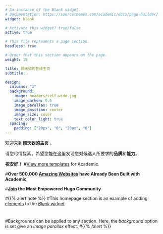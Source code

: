 ```yaml
---
# An instance of the Blank widget.
# Documentation: https://sourcethemes.com/academic/docs/page-builder/
widget: blank

# Activate this widget? true/false
active: true

# This file represents a page section.
headless: true

# Order that this section appears on the page.
weight: 15

title: 顾天钦的在线主页
subtitle:

design:
  columns: "1"
  background:
    image: headers/self-wide.jpg
    image_darken: 0.6
    image_parallax: true
    image_position: center
    image_size: cover
    text_color_light: true
  spacing:
    padding: ["20px", "0", "20px", "0"]
---
```


欢迎来到**顾天钦的主页** 。

请您尽情探索，希望您能在这里发现您对候选人所要求的**品质**和**能力**。

**祝安好！**
#[View more templates](https://sourcethemes.com/academic/templates/) for Academic.

#**Over 500,000 [Amazing Websites](https://sourcethemes.com/academic/) have Already Been Built with Academic**

#**[Join](https://sourcethemes.com/academic/docs/install/) the Most Empowered Hugo Community**

#{{% alert note %}}
#This homepage section is an example of adding [elements](https://sourcethemes.com/academic/docs/writing-markdown-latex/) to the [*Blank* widget](https://sourcethemes.com/academic/docs/widgets/).
#
#Backgrounds can be applied to any section. Here, the *background* option is set give an *image parallax* effect.
#{{% /alert %}}
